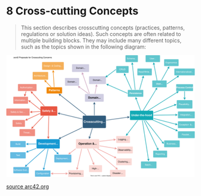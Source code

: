 # 8 Cross-cutting Concepts 

> This section describes crosscutting concepts (practices, patterns, regulations or solution ideas). Such concepts are often related to multiple building blocks. They may include many different topics, such as the topics shown in the following diagram:

![concepts](/content/assets/08-concepts-EN.drawio.svg)

[source arc42.org](https://docs.arc42.org/section-8/)
